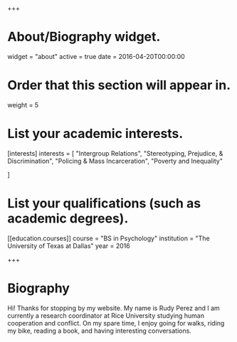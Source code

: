 +++
# About/Biography widget.
widget = "about"
active = true
date = 2016-04-20T00:00:00

# Order that this section will appear in.
weight = 5

# List your academic interests.
[interests]
  interests = [
   "Intergroup Relations",
   "Stereotyping, Prejudice, & Discrimination",
   "Policing & Mass Incarceration",
   "Poverty and Inequality"
    
  ]

# List your qualifications (such as academic degrees).
[[education.courses]]
  course = "BS in Psychology"
  institution = "The University of Texas at Dallas"
  year = 2016
 
+++

# Biography

Hi! Thanks for stopping by my website. My name is Rudy Perez and I am currently a research coordinator at Rice University studying human cooperation and conflict. On my spare time, I enjoy going for walks, riding my bike, reading a book, and having interesting conversations.
